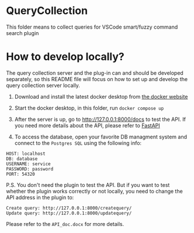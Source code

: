 # QueryCollection
This folder means to collect queries for VSCode smart/fuzzy command search plugin

# How to develop locally?

The query collection server and the plug-in can and should be developed separately,
so this README file will focus on how to set up and develop the query collection server locally.

1. Download and install the latest docker desktop from [the docker website](https://www.docker.com/products/docker-desktop/)

2. Start the docker desktop, in this folder, run `docker compose up`

3. After the server is up, go to http://127.0.0.1:8000/docs to test the API. If you need more details about the API,
please refer to [FastAPI](https://fastapi.tiangolo.com/)

4. To access the database, open your favorite DB managment system and connect to the `Postgres SQL` using the following info:

```
HOST: localhost
DB: database
USERNAME: service
PASSWORD: password
PORT: 54320
```

P.S. You don't need the plugin to test the API. But if you want
to test whether the plugin works correctly or not locally, you need to change the API address in the plugin to:

```
Create query: http://127.0.0.1:8000/createquery/
Update query: http://127.0.0.1:8000/updatequery/
```
Please refer to the `API_doc.docx` for more details.